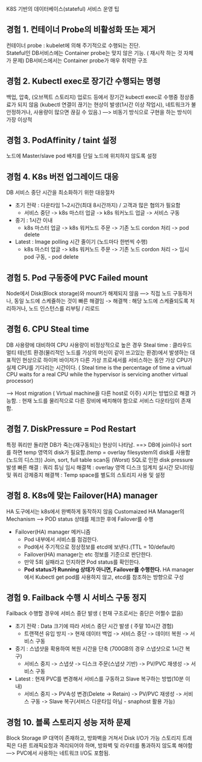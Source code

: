  K8S 기반의 데이터베이스(stateful) 서비스 운영 팁
## 경험 1. 컨테이너 Probe의 비활성화 또는 제거
컨테이너 probe : kubelet에 의해 주기적으로 수행되는 진단.  
Stateful인 DB서비스에는 Container probe는 맞지 않은 기능. ( 재시작 하는 것 자체가 문제)  DB서비스에서는 Container probe가 매우 취약한 구조
 

## 경험 2. Kubectl exec로 장기간 수행되는 명령
백업, 압축, (오브젝트 스토리지) 업로드 등에서 장기간 kubectl exec로 수행중 정상종료가 되지 않음 (kubectl 연결이 끊기는 현상이 발생(1시간 이상 작업시), 네트워크가 불안정하거나, 사용량이 많으면 끊길 수 있음.)
—> 비동기 방식으로 구현을 하는 방식이 가장 이상적


## 경험 3. PodAffinity / taint 설정
노드에 Master/slave pod 배치를 단일 노드에 위치하지 않도록 설정

## 경험 4. K8s 버전 업그레이드 대응
DB 서비스 중단 시간을 최소화하기 위한 대응절차
* 초기 전략 : 다운타임 1~2시간(최대 8시간까지) / 고객과 많은 협의가 필요함
	* 서비스 중단 -> k8s 마스터 업글 -> k8s 워커노드 업글 -> 서비스 구동
* 중기 : 1시간 이내 
	* k8s 마스터 업글 -> k8s 워커노드 주문 -> 기존 노드 cordon 처리 -> pod delete
* Latest : Image polling 시간 줄이기 (노드마다 한번씩 수행)
	* k8s 마스터 업글 -> k8s 워커노드 주문 -> 기존 노드 cordon 처리 -> 임시 pod 구동, - pod delete


## 경험 5. Pod 구동중에 PVC Failed mount
Node에서 Disk(Block storage)와 mount가 해제되지 않음
—> 직접 노드 구동하거나, 동일 노드에 스케쥴하는 것이 빠른 해결임
-> 해결책 : 해당 노드에 스케쥴되도록 처리하거나, 노드 인스턴스를 리부팅 / 리로드


## 경험 6. CPU Steal time
DB 사용량에 대비하여 CPU 사용량이 비정상적으로 높은 경우
Steal time : 클라우드 멀티 테넌트 환경(물리적인 노드를 가상의 머신이 같이 쓰고있는 환경)에서 발생하는 대표적인 현상으로 하이퍼 바이저가 다른 가상 프로세서를 서비스하는 동안 가상 CPU가 실제 CPU를 기다리는 시간이다. ( Steal time is the percentage of time a virtual CPU waits for a real CPU while the hypervisor is servicing another virtual processor)

—> Host migration ( Virtual machine을 다른 host로 이주) 시키는 방법으로 해결 가능함. : 현재 노드를 물리적으로 다른 장비에 배치해야 함으로 서비스 다운타임이 존재함.



## 경험 7. DiskPressure = Pod Restart
특정 쿼리만 돌리면 DB가 죽는(재구동되는) 현상이 나타남. ==> DB에 join이나 sort를 하면 temp 영역의 disk가 필요함.(temp = overlay filesystem의 disk를 사용함(노드의 디스크))
Join, sort, full table scan등 (Worst) SQL로 인한 disk pressure 발생
빠른 해결 : 쿼리 튜닝
임시 해결책 : overlay 영역 디스크 임계치 실시간 모니터링 및 쿼리 강제중지
해결책 : Temp space를 별도의 스토리지 사용 및 설정


## 경험 8. K8s에 맞는 Failover(HA) manager
HA 도구에서는 k8s에서 완벽하게 동작하지 않음
Customaized  HA Manager의 Mechanism
—> POD status 상태를 체크한 후에 Failover를 수행

* Failover(HA) manager 메커니즘
	* Pod 내부에서 서비스를 점검한다.
	* Pod에서 주기적으로 정상정보를 etcd에 보낸다.(TTL = 10/default)
	* Failover(HA) manager는 etc 정보를 기준으로 판단한다.
	* 만약 5회 실패라고 인지하면 Pod status를 확인한다.
	* **Pod status가 Running 상태가 아니면, Failover를 수행한다.**
HA manager에서 Kubectl get pod를 사용하지 않고, etcd를 참조하는 방향으로 구성


## 경험 9. Failback 수행 시 서비스 구동 정지
Failback 수행할 경우에 서비스 중단 발생 ( 현재 구조로서는 중단은 어쩔수 없음)
* 초기 전략 : Data 크기에 따라 서비스 중단 시간 발생 ( 주말 10시간 경험)
	* 트랜잭션 유입 방지 -> 현재 데이터 백업 -> 서비스 중단 -> 데이터 복원 -> 서비스 구동
* 중기 : 스냅샷을 확용하여 복원 시간을 단축 (700GB의 경우 스냅샷으로 1시간 복구) 
	* 서비스 중지 -> 스냅샷 -> 디스크 주문(스냅샷 기반) -> PV/PVC 재생성 -> 서비스 구동
* Latest : 현재 PVC를 변경해서 서비스를 구동하고 Slave 복구하는 방법(10분 이내)
	* 서비스 중지 -> PV속성 변경(Delete -> Retain) -> PV/PVC 재생성 -> 서비스 구동 -> Slave 복구(서비스 다운타임 아님 - snaphost 활용 가능)

 
## 경험 10. 블록 스토리지 성능 저하 문제
Block Storage IP 대역이 존재하고, 방화벽을 거쳐서 Disk I/O가 가능
스토리지 트래픽은 다른 트래픽요청과 격리되어야 하며, 방화벽 및 라우터를 통과하지 않도록 해야함  —> PVC에서 사용하는 네트워크 I/O도 포함됨.





